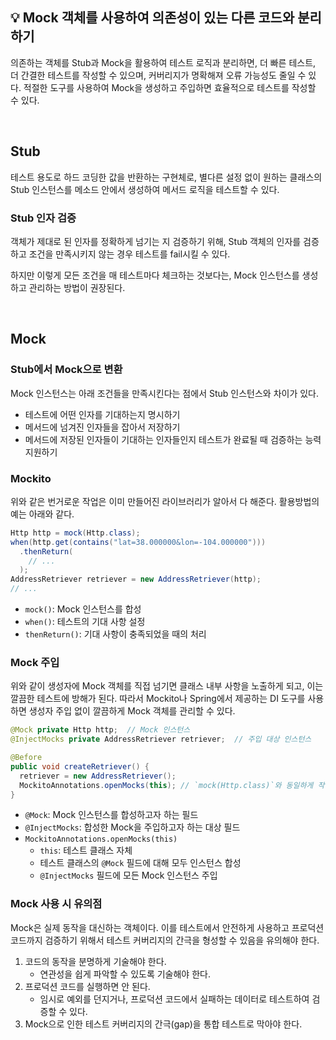 ## 💡 Mock 객체를 사용하여 의존성이 있는 다른 코드와 분리하기

의존하는 객체를 Stub과 Mock을 활용하여 테스트 로직과 분리하면, 더 빠른 테스트, 더 간결한 테스트를 작성할 수 있으며, 커버리지가 명확해져 오류 가능성도 줄일 수 있다. 적절한 도구를 사용하여 Mock을 생성하고 주입하면 효율적으로 테스트를 작성할 수 있다.

<br>

## Stub

테스트 용도로 하드 코딩한 값을 반환하는 구현체로, 별다른 설정 없이 원하는 클래스의 Stub 인스턴스를 메소드 안에서 생성하여 메서드 로직을 테스트할 수 있다.

### Stub 인자 검증

객체가 제대로 된 인자를 정확하게 넘기는 지 검증하기 위해, Stub 객체의 인자를 검증하고 조건을 만족시키지 않는 경우 테스트를 fail시킬 수 있다.

하지만 이렇게 모든 조건을 매 테스트마다 체크하는 것보다는, Mock 인스턴스를 생성하고 관리하는 방법이 권장된다.

<br>

## Mock

### Stub에서 Mock으로 변환

Mock 인스턴스는 아래 조건들을 만족시킨다는 점에서 Stub 인스턴스와 차이가 있다.
- 테스트에 어떤 인자를 기대하는지 명시하기
- 메서드에 넘겨진 인자들을 잡아서 저장하기
- 메서드에 저장된 인자들이 기대하는 인자들인지 테스트가 완료될 때 검증하는 능력 지원하기

### Mockito

위와 같은 번거로운 작업은 이미 만들어진 라이브러리가 알아서 다 해준다. 활용방법의 예는 아래와 같다.

```java
Http http = mock(Http.class);
when(http.get(contains("lat=38.000000&lon=-104.000000")))
  .thenReturn(
  	// ...
  );
AddressRetriever retriever = new AddressRetriever(http);
// ...
```

- `mock()`: Mock 인스턴스를 합성
- `when()`: 테스트의 기대 사항 설정
- `thenReturn()`: 기대 사항이 충족되었을 때의 처리

### Mock 주입

위와 같이 생성자에 Mock 객체를 직접 넘기면 클래스 내부 사항을 노출하게 되고, 이는 깔끔한 테스트에 방해가 된다. 따라서 Mockito나 Spring에서 제공하는 DI 도구를 사용하면 생성자 주입 없이 깔끔하게 Mock 객체를 관리할 수 있다.

```java
@Mock private Http http;  // Mock 인스턴스
@InjectMocks private AddressRetriever retriever;  // 주입 대상 인스턴스

@Before
public void createRetriever() {
  retriever = new AddressRetriever();
  MockitoAnnotations.openMocks(this); // `mock(Http.class)`와 동일하게 작동
}
```

- `@Mock`: Mock 인스턴스를 합성하고자 하는 필드
- `@InjectMocks`: 합성한 Mock을 주입하고자 하는 대상 필드
- `MockitoAnnotations.openMocks(this)`
  - `this`: 테스트 클래스 자체
  - 테스트 클래스의 `@Mock` 필드에 대해 모두 인스턴스 합성
  - `@InjectMocks` 필드에 모든 Mock 인스턴스 주입 

### Mock 사용 시 유의점

Mock은 실제 동작을 대신하는 객체이다. 이를 테스트에서 안전하게 사용하고 프로덕션 코드까지 검증하기 위해서 테스트 커버리지의 간극을 형성할 수 있음을 유의해야 한다.

1. 코드의 동작을 분명하게 기술해야 한다.
    - 연관성을 쉽게 파악할 수 있도록 기술해야 한다.
2. 프로덕션 코드를 실행하면 안 된다.
    -  임시로 예외를 던지거나, 프로덕션 코드에서 실패하는 데이터로 테스트하여 검증할 수 있다.
3. Mock으로 인한 테스트 커버리지의 간극(gap)을 통합 테스트로 막아야 한다.
